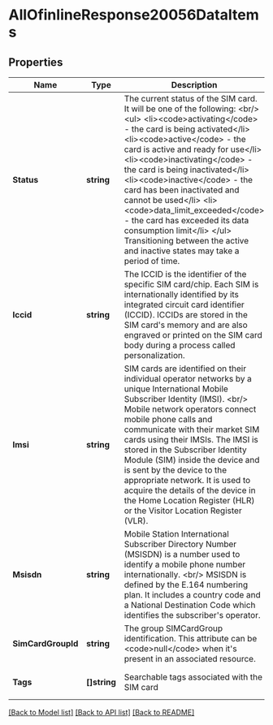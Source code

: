 # AllOfinlineResponse20056DataItems

## Properties
Name | Type | Description | Notes
------------ | ------------- | ------------- | -------------
**Status** | **string** | The current status of the SIM card. It will be one of the following: &lt;br/&gt; &lt;ul&gt;   &lt;li&gt;&lt;code&gt;activating&lt;/code&gt; - the card is being activated&lt;/li&gt;   &lt;li&gt;&lt;code&gt;active&lt;/code&gt; - the card is active and ready for use&lt;/li&gt;   &lt;li&gt;&lt;code&gt;inactivating&lt;/code&gt; - the card is being inactivated&lt;/li&gt;   &lt;li&gt;&lt;code&gt;inactive&lt;/code&gt; - the card has been inactivated and cannot be used&lt;/li&gt;   &lt;li&gt;&lt;code&gt;data_limit_exceeded&lt;/code&gt; - the card has exceeded its data consumption limit&lt;/li&gt; &lt;/ul&gt; Transitioning between the active and inactive states may take a period of time.  | [optional] [default to null]
**Iccid** | **string** | The ICCID is the identifier of the specific SIM card/chip. Each SIM is internationally identified by its integrated circuit card identifier (ICCID). ICCIDs are stored in the SIM card&#x27;s memory and are also engraved or printed on the SIM card body during a process called personalization.  | [optional] [default to null]
**Imsi** | **string** | SIM cards are identified on their individual operator networks by a unique International Mobile Subscriber Identity (IMSI). &lt;br/&gt; Mobile network operators connect mobile phone calls and communicate with their market SIM cards using their IMSIs. The IMSI is stored in the Subscriber  Identity Module (SIM) inside the device and is sent by the device to the appropriate network. It is used to acquire the details of the device in the Home  Location Register (HLR) or the Visitor Location Register (VLR).  | [optional] [default to null]
**Msisdn** | **string** | Mobile Station International Subscriber Directory Number (MSISDN) is a number used to identify a mobile phone number internationally. &lt;br/&gt; MSISDN is defined by the E.164 numbering plan. It includes a country code and a National Destination Code which identifies the subscriber&#x27;s operator.  | [optional] [default to null]
**SimCardGroupId** | **string** | The group SIMCardGroup identification. This attribute can be &lt;code&gt;null&lt;/code&gt; when it&#x27;s present in an associated resource. | [optional] [default to null]
**Tags** | **[]string** | Searchable tags associated with the SIM card | [optional] [default to null]

[[Back to Model list]](../README.md#documentation-for-models) [[Back to API list]](../README.md#documentation-for-api-endpoints) [[Back to README]](../README.md)

